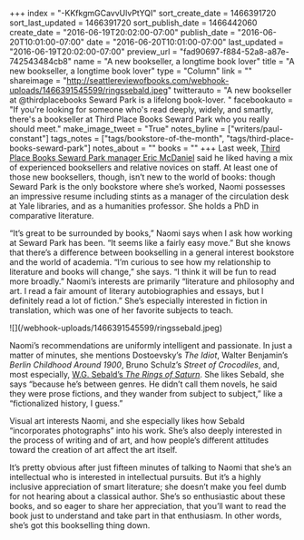 +++
index = "-KKfkgmGCavvUlvPtYQI"
sort_create_date = 1466391720
sort_last_updated = 1466391720
sort_publish_date = 1466442060
create_date = "2016-06-19T20:02:00-07:00"
publish_date = "2016-06-20T10:01:00-07:00"
date = "2016-06-20T10:01:00-07:00"
last_updated = "2016-06-19T20:02:00-07:00"
preview_url = "fad90697-f884-52a8-a87e-742543484cb8"
name = "A new bookseller, a longtime book lover"
title = "A new bookseller, a longtime book lover"
type = "Column"
link = ""
shareimage = "http://seattlereviewofbooks.com/webhook-uploads/1466391545599/ringssebald.jpeg"
twitterauto = "A new bookseller at @thirdplacebooks Seward Park is a lifelong book-lover. "
facebookauto = "If you're looking for someone who's read deeply, widely, and smartly, there's a bookseller at Third Place Books Seward Park who you really should meet."
make_image_tweet = "True"
notes_byline = ["writers/paul-constant"]
tags_notes = ["tags/bookstore-of-the-month", "tags/third-place-books-seward-park"]
notes_about = ""
books = ""
+++
Last week, [Third Place Books Seward Park manager Eric McDaniel](http://seattlereviewofbooks.com/notes/2016/06/13/to-open-a-bookstore-you-have-to-leave-room-to-grow/) said he liked having a mix of experienced booksellers and relative novices on staff. At least one of those new booksellers, though, isn’t new to the world of books: though Seward Park is the only bookstore where she’s worked, Naomi possesses an impressive resume including stints as a manager of the circulation desk at Yale libraries, and as a humanities professor. She holds a PhD in comparative literature. 

“It’s great to be surrounded by books,” Naomi says when I ask how working at Seward Park has been. “It seems like a fairly easy move.” But she knows that there’s a difference between bookselling in a general interest bookstore and the world of academia. “I’m curious to see how my relationship to literature and books will change,” she says. “I think it will be fun to read more broadly.” Naomi’s interests are primarily “literature and philosophy and art. I read a fair amount of literary autobiographies and essays, but I definitely read a lot of fiction.” She’s especially interested in fiction in translation, which was one of her favorite subjects to teach. 

<p class="image-left">![](/webhook-uploads/1466391545599/ringssebald.jpeg)</p>

Naomi’s recommendations are uniformly intelligent and passionate. In just a matter of minutes, she mentions Dostoevsky’s *The Idiot*, Walter Benjamin’s *Berlin Childhood Around 1900*, Bruno Schulz’s *Street of Crocodiles*, and, most especially, [W.G. Sebald’s *The Rings of Saturn*]( http://www.thirdplacebooks.com/book/9780811214131). She likes Sebald, she says “because he’s between genres. He didn’t call them novels, he said they were prose fictions, and they wander from subject to subject,” like a “fictionalized history, I guess.” 

Visual art interests Naomi, and she especially likes how Sebald “incorporates photographs” into his work. She’s also deeply interested in the process of writing and of art, and how people’s different attitudes toward the creation of art affect the art itself.

It’s pretty obvious after just fifteen minutes of talking to Naomi that she’s an intellectual who is interested in intellectual pursuits. But it’s a highly inclusive appreciation of smart literature; she doesn’t make you feel dumb for not hearing about a classical author. She’s so enthusiastic about these books, and so eager to share her appreciation, that you’ll want to read the book just to understand and take part in that enthusiasm. In other words, she’s got this bookselling thing down.



 
